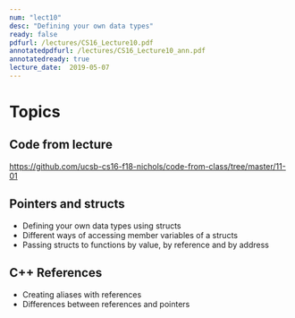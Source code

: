 ```yaml
---
num: "lect10"
desc: "Defining your own data types"
ready: false
pdfurl: /lectures/CS16_Lecture10.pdf
annotatedpdfurl: /lectures/CS16_Lecture10_ann.pdf
annotatedready: true
lecture_date:  2019-05-07
---
```


# Topics

## Code from lecture
<https://github.com/ucsb-cs16-f18-nichols/code-from-class/tree/master/11-01>

## Pointers and structs
* Defining your own data types using structs
* Different ways of accessing member variables of a structs
* Passing structs to functions by value, by reference and by address

## C++ References
* Creating aliases with references
* Differences between references and pointers
